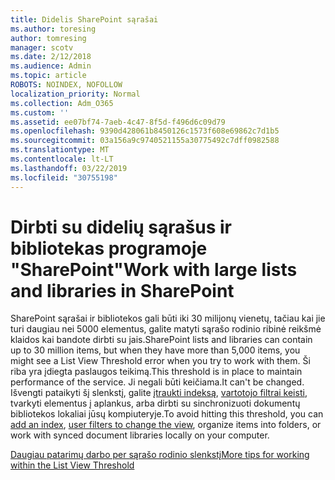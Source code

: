 ```yaml
---
title: Didelis SharePoint sąrašai
ms.author: toresing
author: tomresing
manager: scotv
ms.date: 2/12/2018
ms.audience: Admin
ms.topic: article
ROBOTS: NOINDEX, NOFOLLOW
localization_priority: Normal
ms.collection: Adm_O365
ms.custom: ''
ms.assetid: ee07bf74-7aeb-4c47-8f5d-f496d6c09d79
ms.openlocfilehash: 9390d428061b8450126c1573f608e69862c7d1b5
ms.sourcegitcommit: 03a156a9c9740521155a30775492c7dff0982588
ms.translationtype: MT
ms.contentlocale: lt-LT
ms.lasthandoff: 03/22/2019
ms.locfileid: "30755198"
---
```

# <a name="work-with-large-lists-and-libraries-in-sharepoint"></a><span data-ttu-id="a6da0-102">Dirbti su didelių sąrašus ir bibliotekas programoje "SharePoint"</span><span class="sxs-lookup"><span data-stu-id="a6da0-102">Work with large lists and libraries in SharePoint</span></span>

<span data-ttu-id="a6da0-103">SharePoint sąrašai ir bibliotekos gali būti iki 30 milijonų vienetų, tačiau kai jie turi daugiau nei 5000 elementus, galite matyti sąrašo rodinio ribinė reikšmė klaidos kai bandote dirbti su jais.</span><span class="sxs-lookup"><span data-stu-id="a6da0-103">SharePoint lists and libraries can contain up to 30 million items, but when they have more than 5,000 items, you might see a List View Threshold error when you try to work with them.</span></span> <span data-ttu-id="a6da0-104">Ši riba yra įdiegta paslaugos teikimą.</span><span class="sxs-lookup"><span data-stu-id="a6da0-104">This threshold is in place to maintain performance of the service.</span></span> <span data-ttu-id="a6da0-105">Ji negali būti keičiama.</span><span class="sxs-lookup"><span data-stu-id="a6da0-105">It can't be changed.</span></span> <span data-ttu-id="a6da0-106">Išvengti pataikyti šį slenkstį, galite [įtraukti indeksą](https://go.microsoft.com/fwlink/?linkid=867784), [vartotojo filtrai keisti](https://go.microsoft.com/fwlink/?linkid=867786), tvarkyti elementus į aplankus, arba dirbti su sinchronizuoti dokumentų bibliotekos lokaliai jūsų kompiuteryje.</span><span class="sxs-lookup"><span data-stu-id="a6da0-106">To avoid hitting this threshold, you can [add an index](https://go.microsoft.com/fwlink/?linkid=867784), [user filters to change the view](https://go.microsoft.com/fwlink/?linkid=867786), organize items into folders, or work with synced document libraries locally on your computer.</span></span> 
  
[<span data-ttu-id="a6da0-107">Daugiau patarimų darbo per sąrašo rodinio slenkstį</span><span class="sxs-lookup"><span data-stu-id="a6da0-107">More tips for working within the List View Threshold</span></span>](https://go.microsoft.com/fwlink/?linkid=867787)
  


